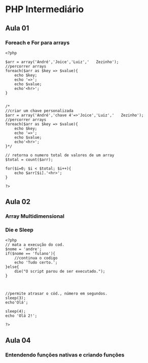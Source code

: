 # PHP Intermediário 

## Aula 01

### Foreach e For para arrays

```php+HTML
<?php

$arr = array('André','Joice','Luiz','   Zezinho');
//percorrer arrays
foreach($arr as $key => $value){
    echo $key;
    echo '=>';
    echo $value;
    echo'<hr>';
}


/*
//criar um chave personalizada
$arr = array('André','chave 4'=>'Joice','Luiz','   Zezinho');
//percorrer arrays
foreach($arr as $key => $value){
    echo $key;
    echo '=>';
    echo $value;
    echo'<hr>';
}*/

// retorna o numero total de valores de um array
$total = count($arr);

for($i=0; $i < $total; $i++){
    echo $arr[$i].'<hr>';
}

?>
```

## Aula 02

### Array Multidimensional 

### Die e Sleep

```php+HTML
<?php
// mata a execução do cod.
$nome = 'andre';
if($nome == 'fulano'){
    //continua o codigo
    echo 'Tudo certo.';
}else{
    die("O script parou de ser executado.");
}



//permite atrasar o cód., número em segundos.
sleep(3);
echo'Olá';

sleep(4);
echo 'Olá 2!';

?>
```

## Aula 04

### Entendendo funções nativas e criando funções

